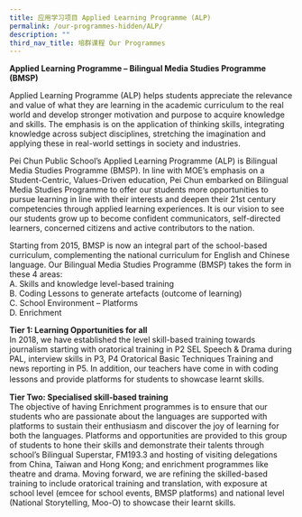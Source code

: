 ```yaml
---
title: 应用学习项目 Applied Learning Programme (ALP)
permalink: /our-programmes-hidden/ALP/
description: ""
third_nav_title: 培群课程 Our Programmes
---
```

<b>Applied Learning Programme – Bilingual Media Studies Programme (BMSP)</b>

Applied Learning Programme (ALP) helps students appreciate the relevance and value of what they are learning in the academic curriculum to the real world and develop stronger motivation and purpose to acquire knowledge and skills. The emphasis is on the application of thinking skills, integrating knowledge across subject disciplines, stretching the imagination and applying these in real-world settings in society and industries.

Pei Chun Public School’s Applied Learning Programme (ALP) is Bilingual Media Studies Programme (BMSP). In line with MOE’s emphasis on a Student-Centric, Values-Driven education, Pei Chun embarked on Bilingual Media Studies Programme to offer our students more opportunities to pursue learning in line with their interests and deepen their 21st century competencies through applied learning experiences. It is our vision to see our students grow up to become confident communicators, self-directed learners, concerned citizens and active contributors to the nation.

Starting from 2015, BMSP is now an integral part of the school-based curriculum, complementing the national curriculum for English and Chinese language. Our Bilingual Media Studies Programme (BMSP) takes the form in these 4 areas:<br>
A. Skills and knowledge level-based training <br>
B. Coding Lessons to generate artefacts (outcome of learning) <br>
C. School Environment – Platforms <br>
D. Enrichment 

<b>Tier 1: Learning Opportunities for all</b><br>
In 2018, we have established the level skill-based training towards journalism starting with oratorical training in P2 SEL Speech & Drama during PAL, interview skills in P3, P4 Oratorical Basic Techniques Training and news reporting in P5. In addition, our teachers have come in with coding lessons and provide platforms for students to showcase learnt skills.　

<b>Tier Two: Specialised skill-based training</b><br>
The objective of having Enrichment programmes is to ensure that our students who are passionate about the languages are supported with platforms to sustain their enthusiasm and discover the joy of learning for both the languages. Platforms and opportunities are provided to this group of students to hone their skills and demonstrate their talents through school’s Bilingual Superstar, FM193.3 and hosting of visiting delegations from China, Taiwan and Hong Kong; and enrichment programmes like theatre and drama. Moving forward, we are refining the skilled-based training to include oratorical training and translation, with exposure at school level (emcee for school events, BMSP platforms) and national level (National Storytelling, Moo-O) to showcase their learnt skills.